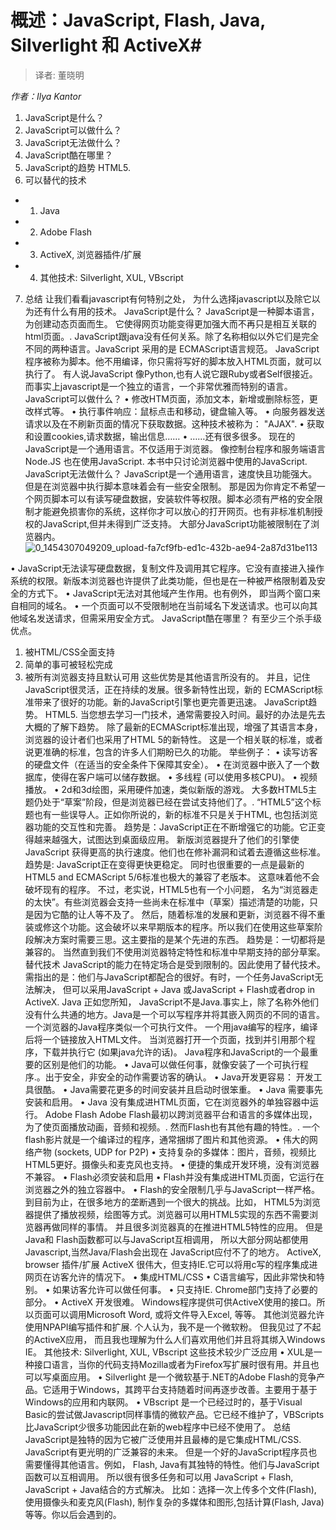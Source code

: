 # 概述：JavaScript, Flash, Java, Silverlight 和 ActiveX#
> 译者: 董晓明

*作者：Ilya Kantor*
1.	JavaScript是什么？
2.	JavaScript可以做什么？
3.	JavaScript无法做什么？
4.	JavaScript酷在哪里？
5.	JavaScript的趋势 HTML5.
6.	可以替代的技术

* 1.	Java
* 2.	Adobe Flash
* 3.	ActiveX, 浏览器插件/扩展
* 4.	其他技术: Silverlight, XUL, VBscript
7.	总结
    让我们看看javascript有何特别之处， 为什么选择javascript以及除它以为还有什么有用的技术。
JavaScript是什么？
    JavaScript是一种脚本语言，为创建动态页面而生。 它使得网页功能变得更加强大而不再只是相互关联的html页面。.
    JavaScript跟java没有任何关系。除了名称相似以外它们是完全不同的两种语言。JavaScript 采用的是 ECMAScript语言规范。
    JavaScript程序被称为脚本。他不用编译，你只需将写好的脚本放入HTML页面，就可以执行了。
有人说JavaScript 像Python,也有人说它跟Ruby或者Self很接近。 而事实上javascript是一个独立的语言，一个非常优雅而特别的语言。
JavaScript可以做什么？
•	修改HTM页面，添加文本，新增或删除标签，更改样式等。
•	执行事件响应：鼠标点击和移动，键盘输入等。
•	向服务器发送请求以及在不刷新页面的情况下获取数据。这种技术被称为： "AJAX".
•	获取和设置cookies,请求数据，输出信息…… 
•	……还有很多很多。
    现在的JavaScript是一个通用语言。不仅适用于浏览器。 像控制台程序和服务端语言Node.JS 也在使用JavaScript. 本书中只讨论浏览器中使用的JavaScript.
JavaScript无法做什么？
JavaScript是一个通用语言，速度快且功能强大。
但是在浏览器中执行脚本意味着会有一些安全限制。
那是因为你肯定不希望一个网页脚本可以有读写硬盘数据，安装软件等权限。脚本必须有严格的安全限制才能避免损害你的系统，这样你才可以放心的打开网页。也有非标准机制授权的JavaScript,但并未得到广泛支持。
大部分JavaScript功能被限制在了浏览器内。
![0_1454307049209_upload-fa7cf9fb-ed1c-432b-ae94-2a87d31be113](/uploads/files/1454307196697-upload-fa7cf9fb-ed1c-432b-ae94-2a87d31be113) 
 
•	JavaScript无法读写硬盘数据，复制文件及调用其它程序。它没有直接进入操作系统的权限。新版本浏览器也许提供了此类功能，但也是在一种被严格限制着及安全的方式下。
•	JavaScript无法对其他域产生作用。也有例外， 即当两个窗口来自相同的域名。
•	一个页面可以不受限制地在当前域名下发送请求。也可以向其他域名发送请求，但需采用安全方式。
JavaScript酷在哪里？
有至少三个杀手级优点。
1.	被HTML/CSS全面支持
2.	简单的事可被轻松完成
3.	被所有浏览器支持且默认可用
这些优势是其他语言所没有的。
并且，记住JavaScript很灵活，正在持续的发展。很多新特性出现，新的 ECMAScript标准带来了很好的功能。新的JavaScript引擎也更完善更迅速。
JavaScript趋势。 HTML5.
当您想去学习一门技术，通常需要投入时间。最好的办法是先去大概的了解下趋势。
除了最新的ECMAScript标准出现，增强了其语言本身，浏览器的设计者们也采用了HTML 5的新特性。 这是一个相关联的标准，或者说更准确的标准，包含的许多人们期盼已久的功能。
举些例子：
•	读写访客的硬盘文件（在适当的安全条件下保障其安全）。
•	在浏览器中嵌入了一个数据库，使得在客户端可以储存数据。
•	多线程 (可以使用多核CPU)。
•	视频播放。
•	 2d和3d绘图，采用硬件加速，类似新版的游戏。
大多数HTML5主题仍处于“草案”阶段，但是浏览器已经在尝试支持他们了。.
“HTML5”这个标题也有一些误导人。正如你所说的，新的标准不只是关于HTML, 也包括浏览器功能的交互性和完善。
趋势是：JavaScript正在不断增强它的功能。它正变得越来越强大，试图达到桌面级应用。
新版浏览器提升了他们的引擎使JavaScript 获得更高的执行速度。他们也在修补漏洞和试着去遵循这些标准。
趋势是: JavaScript正在变得更快更稳定。
同时也很重要的一点是最新的HTML5 and ECMAScript 5/6标准也极大的兼容了老版本。 这意味着他不会破坏现有的程序。
不过，老实说，HTML5也有一个小问题， 名为“浏览器走的太快”。有些浏览器会支持一些尚未在标准中（草案）描述清楚的功能，只是因为它酷的让人等不及了。
然后，随着标准的发展和更新，浏览器不得不重装或修这个功能。这会破坏以来早期版本的程序。所以我们在使用这些草案阶段解决方案时需要三思。这主要指的是某个先进的东西。
趋势是：一切都将是兼容的。
当然直到我们不使用浏览器特定特性和标准中早期支持的部分草案。
替代技术
JavaScript的能力在特定场合是受到限制的。因此使用了替代技术。
需指出的是：他们与JavaScript都配合的很好。有时，一个任务JavaScript无法解决， 但可以采用JavaScript + Java 或JavaScript + Flash或者drop in ActiveX.
Java
正如您所知， JavaScript不是Java.事实上，除了名称外他们没有什么共通的地方。Java是一个可以写程序并将其嵌入网页的不同的语言。
一个浏览器的Java程序类似一个可执行文件。 一个用java编写的程序，编译后将一个链接放入HTML文件。 当浏览器打开一个页面，找到并引用那个程序，下载并执行它 (如果java允许的话)。
Java程序和JavaScript的一个最重要的区别是他们的功能。
•	Java可以做任何事，就像安装了一个可执行程序.。出于安全，非安全的动作需要访客的确认。
•	Java开发更容易： 开发工具很酷。
•	Java需要花更多的时间安装并且启动时很笨重。
•	Java 需要事先安装和启用。
•	Java 没有集成进HTML页面，它在浏览器外的单独容器中运行。
Adobe Flash
Adobe Flash最初以跨浏览器平台和语言的多媒体出现，为了使页面播放动画，音频和视频。. 然而Flash也有其他有趣的特性。.
一个flash影片就是一个编译过的程序，通常捆绑了图片和其他资源。
•	伟大的网络产物 (sockets, UDP for P2P)
•	支持复杂的多媒体：图片，音频，视频比HTML5更好。摄像头和麦克风也支持。
•	便捷的集成开发环境，没有浏览器不兼容。
•	Flash必须安装和启用
•	Flash并没有集成进HTML页面，它运行在浏览器之外的独立容器中。
•	Flash的安全限制几乎与JavaScript一样严格。
到目前为止，在很多地方的垄断遇到一个很大的挑战。比如， HTML5为浏览器提供了播放视频，绘图等方式。浏览器可以用HTML5实现的东西不需要浏览器再做同样的事情。 并且很多浏览器真的在推进HTML5特性的应用。
但是Java和 Flash函数都可以与JavaScript互相调用， 所以大部分网站都使用Javascript,当然Java/Flash会出现在 JavaScript应付不了的地方。
ActiveX, browser 插件/扩展
ActiveX 很伟大，但支持IE.它可以将用c写的程序集成进网页在访客允许的情况下。
•	集成HTML/CSS
•	C语言编写，因此非常快和特别。
•	如果访客允许可以做任何事。
•	只支持IE. Chrome部门支持了必要的部分。
•	ActiveX 开发很难。
Windows程序提供可供ActiveX使用的接口。所以页面可以调用Microsoft Word, 或将文件导入Excel, 等等。
其他浏览器允许使用NPAPI编写插件和扩展.
个人认为，我不是一个微软粉。 但我见过了不起的ActiveX应用， 而且我也理解为什么人们喜欢用他们并且将其绑入Windows IE。
其他技术: Silverlight, XUL, VBscript
这些技术较少广泛应用
•	XUL是一种接口语言，当你的代码支持Mozilla或者为Firefox写扩展时很有用。并且也可以写桌面应用。
•	Silverlight 是一个微软基于.NET的Adobe Flash的竞争产品。它适用于Windows，其跨平台支持随着时间再逐步改善。主要用于基于Windows的应用和内联网。
•	VBscript 是一个已经过时的，基于Visual Basic的尝试做Javascript同样事情的微软产品。它已经不维护了，VBScripts比JavaScript少很多功能因此在新的web程序中已经不使用了。
总结
JavaScript是独特的因为它被广泛使用并且最棒的是它集成HTML/CSS.
JavaScript有更光明的广泛兼容的未来。
但是一个好的JavaScript程序员也需要懂得其他语言。例如， Flash, Java有其独特的特性。他们与JavaScript函数可以互相调用。
所以很有很多任务和可以用 JavaScript + Flash, JavaScript + Java结合的方式解决。
比如：选择一次上传多个文件(Flash), 使用摄像头和麦克风(Flash), 制作复杂的多媒体和图形,包括计算(Flash, Java) 等等。你以后会遇到的。